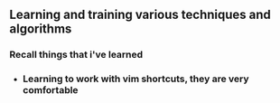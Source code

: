 ## Learning and training various techniques and algorithms

### Recall things that i've learned

* ### Learning to work with vim shortcuts, they are very comfortable